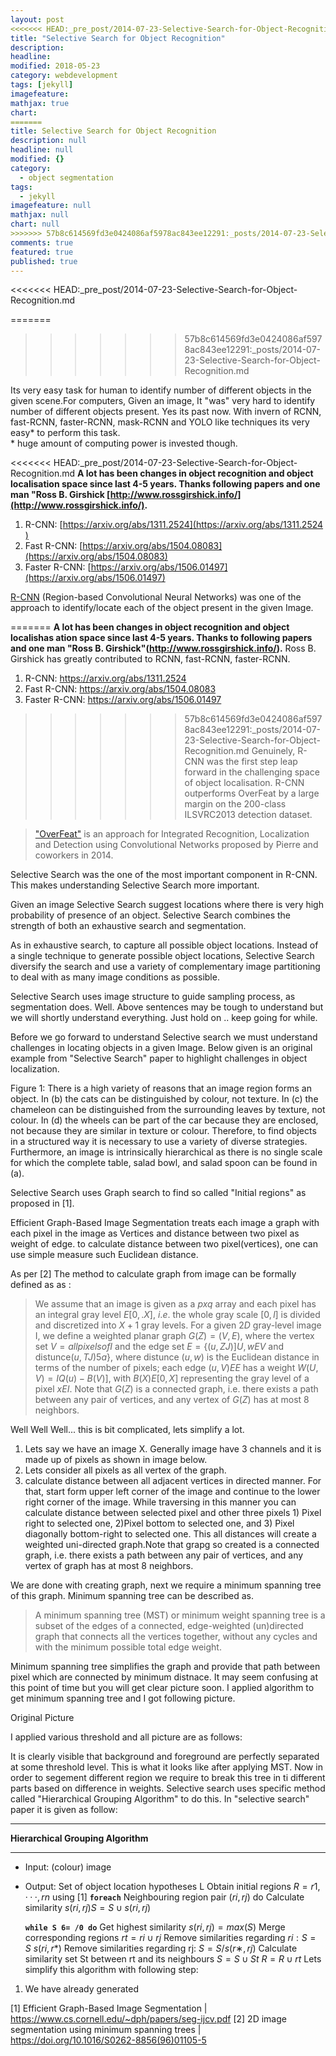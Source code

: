 ```yaml
---
layout: post
<<<<<<< HEAD:_pre_post/2014-07-23-Selective-Search-for-Object-Recognition.md
title: "Selective Search for Object Recognition"
description:
headline:
modified: 2018-05-23
category: webdevelopment
tags: [jekyll]
imagefeature:
mathjax: true
chart:
=======
title: Selective Search for Object Recognition
description: null
headline: null
modified: {}
category:
  - object segmentation
tags:
  - jekyll
imagefeature: null
mathjax: null
chart: null
>>>>>>> 57b8c614569fd3e0424086af5978ac843ee12291:_posts/2014-07-23-Selective-Search-for-Object-Recognition.md
comments: true
featured: true
published: true
---
```


<<<<<<< HEAD:_pre_post/2014-07-23-Selective-Search-for-Object-Recognition.md
<!-- This paper addresses the problem of generating possible object locations for use in object recognition. -->
=======
>>>>>>> 57b8c614569fd3e0424086af5978ac843ee12291:_posts/2014-07-23-Selective-Search-for-Object-Recognition.md

Its very easy task for human to identify number of different objects in the given scene.For computers, Given an image, It "was" very hard to identify number of different objects present.  Yes its past now. With invern of RCNN, fast-RCNN, faster-RCNN, mask-RCNN and YOLO like techniques its very easy* to perform this task.  
\* huge amount of computing power is invested though.

<<<<<<< HEAD:_pre_post/2014-07-23-Selective-Search-for-Object-Recognition.md
**A lot has been changes in object recognition and  object localisation space since last 4-5 years. Thanks following papers and one man "Ross B. Girshick [http://www.rossgirshick.info/](http://www.rossgirshick.info/).**

  1. R-CNN: [https://arxiv.org/abs/1311.2524​](https://arxiv.org/abs/1311.2524​)
  2. Fast R-CNN: [https://arxiv.org/abs/1504.08083](https://arxiv.org/abs/1504.08083)​
  3. Faster R-CNN: [https://arxiv.org/abs/1506.01497​](https://arxiv.org/abs/1506.01497​)

[R-CNN](https://github.com/rbgirshick/rcnn)  (Region-based Convolutional Neural Networks) was one of the approach to identify/locate each of the object present in the given Image.

=======
**A lot has been changes in object recognition and  object localishas ation space since last 4-5 years. Thanks to following papers and one man "Ross B. Girshick"(http://www.rossgirshick.info/).**
Ross B. Girshick has greatly contributed to RCNN, fast-RCNN, faster-RCNN.

1) R-CNN: https://arxiv.org/abs/1311.2524​
2) Fast R-CNN: https://arxiv.org/abs/1504.08083​
3) Faster R-CNN: https://arxiv.org/abs/1506.01497​

>>>>>>> 57b8c614569fd3e0424086af5978ac843ee12291:_posts/2014-07-23-Selective-Search-for-Object-Recognition.md
Genuinely, R-CNN was the first step leap forward in the challenging space of object localisation. R-CNN outperforms OverFeat by a large margin on the 200-class ILSVRC2013 detection dataset.

> ["OverFeat"](https://arxiv.org/abs/1312.6229) is an approach for Integrated Recognition, Localization and Detection using Convolutional Networks  proposed by Pierre  and coworkers in 2014.

Selective Search was the one of the most important component in R-CNN. This makes understanding Selective Search more important.

Given an image Selective Search suggest locations where there is very high probability of presence of an object. Selective Search combines the strength of both an exhaustive search and segmentation.

As in exhaustive search, to capture all possible object locations. Instead of a single technique to generate possible object locations, Selective Search diversify the search and use a variety of complementary image partitioning to deal with as many image conditions as possible.

Selective Search uses image structure to guide sampling process, as segmentation does.
Well. Above sentences may be tough to understand but we will shortly understand everything. Just hold on .. keep going for while.

Before we go forward to understand Selective search we must understand challenges in locating objects in a given Image. Below given is an original example from "Selective Search" paper to highlight challenges in object localization.

Figure 1: There is a high variety of reasons that an image region forms an object. In (b) the cats can be distinguished by colour, not texture. In (c) the chameleon can be distinguished from the surrounding leaves by texture, not colour. In (d) the wheels can be part of the car because they are enclosed, not because they are similar in texture or colour. Therefore, to find objects in a structured way it is necessary to use a variety of diverse strategies. Furthermore, an image is intrinsically hierarchical as there is no single scale for which the complete table, salad bowl, and salad spoon can be found in (a).

Selective Search uses Graph search to find so called "Initial regions" as proposed in [1].

Efficient Graph-Based Image Segmentation treats each image a graph with each pixel in the image as Vertices and distance between two pixel as weight of edge.
to calculate distance between two pixel(vertices), one can use simple measure such Euclidean distance.

As per [2] The method to calculate graph from image can be formally defined as as :

> We assume that an image is given as a $p x q$ array and each pixel has an integral gray level $E [0,.X]$, $i.e.$ the whole gray scale $[0, l]$ is divided and discretized into $X + 1$ gray levels. For a given $2D$ gray-level image I, we define a weighted planar graph $G(Z) = (V,E)$, where the vertex set $V = {all pixels of I}$ and the edge set $E = \{(u, ZJ)]U, w E V$ and distunce$(u, TJ) 5 a\}$, where distunce $(u, w)$ is the Euclidean distance in terms of the number of pixels; each edge $(u, V) E E$ has a weight $W(U, V) = IQ(u) - B(V)]$, with $B(X) E [0, X]$ representing the gray level of a pixel $x E I$. Note that $G(Z)$ is a connected
graph, i.e. there exists a path between any pair of
vertices, and any vertex of $G(Z)$ has at most 8 neighbors.

Well Well Well... this is bit complicated, lets simplify a lot.
1) Lets say we have an image X. Generally image have 3 channels and it is made up of pixels as shown in image below.
2) Lets consider all pixels as all vertex of the graph.
3) calculate distance between all adjacent vertices in directed manner. For that, start form upper left corner of the image
and continue to the lower right corner of the image. While traversing in this manner you can calculate distance
between selected pixel and other three pixels 1) Pixel right to selected one, 2)Pixel bottom to selected one, and 3) Pixel diagonally bottom-right to selected one.
This all distances will create a weighted uni-directed graph.Note that grapg so created is a connected graph, i.e. there exists a path between any pair of
vertices, and any vertex of graph has at most 8 neighbors.

We are done with creating graph, next we require a minimum spanning tree of this graph. Minimum spanning tree can be described as.

>A minimum spanning tree (MST) or minimum weight spanning tree is a subset of the edges of a connected, edge-weighted (un)directed graph that connects all the vertices together, without any cycles and with the minimum possible total edge weight.

Minimum spanning tree simplifies the graph and provide that path between pixel which are connected by minimum distnace. It may
seem confusing at this point of time but you will get clear picture soon. I applied algorithm to get minimum spanning tree and I got following picture.

Original Picture

I applied various threshold and all picture are as follows:

It is clearly visible that background and foreground are perfectly separated at some threshold level.
This is what it looks like after applying MST.
Now in order to segement different region we require to break this tree in ti different parts based on
difference in weights. Selective search uses specific method called "Hierarchical Grouping Algorithm" to do this. In "selective search" paper it is given as follow:
___
**Hierarchical Grouping Algorithm**
___
* Input: (colour) image
* Output: Set of object location hypotheses L
 Obtain initial regions $R = {r1,··· ,rn}$ using [1]
**`foreach`**
  Neighbouring region pair $(ri,rj)$ do
 Calculate similarity $s(ri,rj) S = S∪s(ri,rj)$

  **`while S 6= /0 do`**
Get highest similarity $s(ri,rj) = max(S)$
Merge corresponding regions $rt = ri ∪rj$
Remove similarities regarding $ri: S = S \ s(ri,r$*)
Remove similarities regarding rj: $S = S/s(r$∗$,rj)$
Calculate similarity set St between rt and its neighbours
$S = S∪St$
$R = R∪rt$
Lets simplify this algorithm with following step:
1)  We have already generated


[1] Efficient Graph-Based Image Segmentation | https://www.cs.cornell.edu/~dph/papers/seg-ijcv.pdf
[2] 2D image segmentation using minimum spanning trees | https://doi.org/10.1016/S0262-8856(96)01105-5
